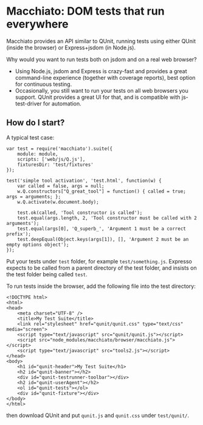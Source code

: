 Macchiato: DOM tests that run everywhere
========================================

Macchiato provides an API similar to QUnit, running tests using either QUnit (inside the browser) or Express+jsdom (in Node.js).

Why would you want to run tests both on jsdom and on a real web browser?

* Using Node.js, jsdom and Express is crazy-fast and provides a great command-line experience (together with coverage reports), best option for continuous testing.
* Occasionally, you still want to run your tests on all web browsers you support. QUnit provides a great UI for that, and is compatible with js-test-driver for automation.


How do I start?
---------------

A typical test case:

    var test = require('macchiato').suite({
        module: module,
        scripts: ['web/js/Q.js'],
        fixturesDir: 'test/fixtures'
    });

    test('simple tool activation', 'test.html', function(w) {
        var called = false, args = null;
        w.Q.constructors["Q_great_tool"] = function() { called = true; args = arguments; };
        w.Q.activate(w.document.body);

        test.ok(called, 'Tool constructor is called');
        test.equal(args.length, 2, 'Tool constructor must be called with 2 arguments');
        test.equal(args[0], 'Q_superb_', 'Argument 1 must be a correct prefix');
        test.deepEqual(Object.keys(args[1]), [], 'Argument 2 must be an empty options object');
    });

Put your tests under `test` folder, for example `test/something.js`. Expresso expects to be called from a parent directory of the test folder, and insists on the test folder being called `test`.

To run tests inside the browser, add the following file into the test directory:

    <!DOCTYPE html>
    <html>
    <head>
        <meta charset="UTF-8" />
        <title>My Test Suite</title>
        <link rel="stylesheet" href="qunit/qunit.css" type="text/css" media="screen">
        <script type="text/javascript" src="qunit/qunit.js"></script>
        <script src="node_modules/macchiato/browser/macchiato.js"></script>
        <script type="text/javascript" src="tools2.js"></script>
    </head>
    <body>
        <h1 id="qunit-header">My Test Suite</h1>
        <h2 id="qunit-banner"></h2>
        <div id="qunit-testrunner-toolbar"></div>
        <h2 id="qunit-userAgent"></h2>
        <ol id="qunit-tests"></ol>
        <div id="qunit-fixture"></div>
    </body>
    </html>

then download QUnit and put `qunit.js` and `qunit.css` under `test/qunit/`.
